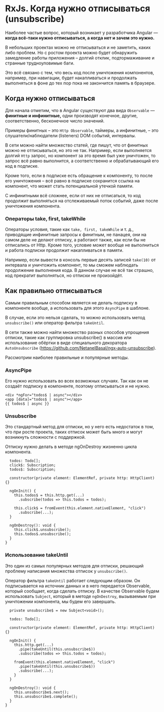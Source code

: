 # RxJs. Когда нужно отписываться (unsubscribe)

Наиболее частые вопрос, который возникает у разработчика Angular — **когда всё-таки нужно отписываться, а когда нет и зачем это нужно.**  

В небольших проектах можно не отписываться и не заметить, каких либо проблем. Но с ростом проекта можно будет обнаружить замедление работы приложения – долгий отклик, подтормаживание и странные трудноуловимые баги. 

Это всё связано с тем, что весь код после уничтожения компонентов, например, при навигации, будет накапливаться и продолжать выполняться в фоне до тех пор пока не закончится память в браузере.
  
## Когда нужно отписываться

Для начала отметим, что в Angular существуют два вида `Observable` — **финитные и инфинитные,** одни производят конечное, другие, соответственно, бесконечное число значений.

Примеры финитных – это `Http Observable`, таймеры, а инфинитные, – это  слушатели/наблюдатели (listeners) DOM событий, интервалы. 

В сети можно найти множество статей, где пишут, что от финитных можно не отписываться, но это не так. Например, если выполняется долгий `Http` запрос, но компонент за это время был уже уничтожен, то запрос всё равно выполнится, а соответственно и обрабатывающий его код в подписке. 

Кроме того, если в подписке есть обращение к компоненту, то после его уничтожения – всё равно в подписке сохранится ссылка на компонент, что может стать потенциальной утечкой памяти.

С инфинитными всё сложнее, если от них не отписаться, то код продолжит выполняться на отслеживаемый поток событий, даже после уничтожения компонента.  

### Операторы take, first, takeWhile

Операторы условия, такие как `take, first, takeWhile` и т. д., приводящие инфинитные запросы к финитным, не панацея, они на самом деле не делают отписку, а работают также, как если бы не отписались от Http. Кроме того, условие может вообще не выполниться и работа подписки продолжит накапливаться в памяти. 

Например, если вывести в консоль первые десять записей `take(10)` от интервала и  уничтожить компонент, то мы сможем наблюдать продолжение выполнения кода. В данном случае не всё так страшно, код прекратит выполняться, но отписки не произойдёт.

## Как правильно отписываться

Самым правильным способом является не делать подписку в компоненте вообще, а использовать для этого `AsyncPipe` в шаблоне.  

В случае, если это нельзя сделать, то можно использовать метод `unsubscribe()` или оператор фильтра `takeUntil`.

В сети также можно найти множество разных способов упрощения отписки, такие как группировка unsubscribe() в массив или использование обёртки в виде специального декоратора `AutoUnsubscribe` (https://github.com/NetanelBasal/ngx-auto-unsubscribe). 

Рассмотрим наиболее правильные и популярные методы.

### AsyncPipe

Его нужно использовать во всех возможных случаях. Так как он не создаёт подписку в компоненте, поэтому отписываться и не нужно. 

```
<div *ngFor="todos$ | async"></div>
<app [data]="todos$ | async"></app>
{{ todos$ | async }}
```

### Unsubscribe

Это стандартный метод для отписки, но у него есть недостаток в том, что при росте проекта, таких отписок может быть много и могут возникнуть сложности с поддержкой.

Отписку нужно делать в методе ngOnDestroy жизненно цикла компонента.

```
  todos: Todo[];
  click$: Subscription;
  todos$: Subscription;

  constructor(private element: ElementRef, private http: HttpClient) {}

  ngOnInit() {
    this.todos$ = this.http.get(...)
      .subscribe(todos => this.todos = todos);  
      
    this.click$ = fromEvent(this.element.nativeElement, "click")
      .subscribe(...);    
  }

  ngOnDestroy(): void {
    this.click$.unsubscribe();
    this.todos$.unsubscribe();
  }
}
```

### Использование takeUntil

Это один из самых популярных методов для отписки, решающий проблему написания множества отписок у `unsubscribe()`.

Оператор фильтра `takeUntil` работает следующим образом. Он подписывается на источник данных и в него передается Observable, который сообщает, когда сделать отписку.
В качестве Observable будем использовать `Subject`, который в методе `ngOnDestroy`, вызываемым при уничтожении компонента, мы будем его завершать.

```
  private unsubscribe$ = new Subject<void>();
      
  todos: Todo[];

  constructor(private element: ElementRef, private http: HttpClient) {}

  ngOnInit() {
    this.http.get(...)
      .pipe(takeUntil(this.unsubscribe$))
      .subscribe(todos => this.todos = todos);  
      
    fromEvent(this.element.nativeElement, "click")
      .pipe(takeUntil(this.unsubscribe$))
      .subscribe(...);
    }      
  }

  ngOnDestroy(): void {
    this.unsubscribe$.next();
    this.unsubscribe$.complete();
  }
}
```
